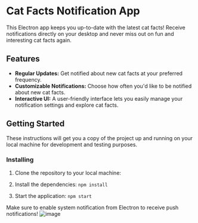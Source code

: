 # Cat Facts Notification App

This Electron app keeps you up-to-date with the latest cat facts! Receive notifications directly on your desktop and never miss out on fun and interesting cat facts again.

## Features

- **Regular Updates:** Get notified about new cat facts at your preferred frequency.
- **Customizable Notifications:** Choose how often you'd like to be notified about new cat facts.
- **Interactive UI:** A user-friendly interface lets you easily manage your notification settings and explore cat facts.

## Getting Started

These instructions will get you a copy of the project up and running on your local machine for development and testing purposes.

### Installing

1. Clone the repository to your local machine:

2. Install the dependencies:
   `npm install`

3. Start the application:
   `npm start`


Make sure to enable system notification from Electron to receive push notifications!
![image](https://github.com/pmusialik-intive/cats-electron/assets/115072317/58fa0197-5b45-444e-9165-b469aef4d6c2)
